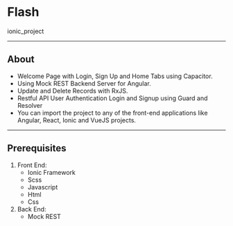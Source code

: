 # Flash
ionic_project 

---
## About

* Welcome Page with Login, Sign Up and Home Tabs using Capacitor.
* Using Mock REST Backend Server for Angular.
* Update and Delete Records with RxJS.
* Restful API User Authentication Login and Signup using Guard and Resolver
* You can import the project to any of the front-end applications like Angular, React, Ionic and VueJS projects.

---

## Prerequisites

1. Front End:
    * Ionic Framework 
    * Scss
    * Javascript
    * Html
    * Css
2. Back End:
    * Mock REST

